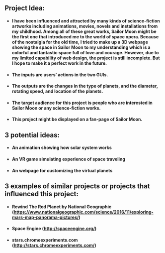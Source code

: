 ## Project Idea:
* #### I have been influenced and attracted by many kinds of science-fiction artworks including animations, movies, novels and installations from my childhood. Among all of these great works, Sailor Moon might be the first one that introduced me to the world of space opera. Because of the nostalgia for the old time, I tried to make up a 3D webpage showing the space in Sailor Moon to my understanding which is a colorful and fantastic space full of love and courage. However, due to my limited capability of web design, the project is still incomplete. But I hope to make it a perfect work in the future.
* #### The inputs are users’ actions in the two GUIs.
* #### The outputs are the changes in the type of planets, and the diameter, rotating speed, and location of the planets.
* #### The target audience for this project is people who are interested in Sailor Moon or any science-fiction works.
* #### This project might be displayed on a fan-page of Sailor Moon.

## 3 potential ideas:
* #### An animation showing how solar system works
* #### An VR game simulating experience of space traveling
* #### An webpage for customizing the virtual planets

## 3 examples of similar projects or projects that influenced this project:
* #### Rewind The Red Planet by National Geographic (https://www.nationalgeographic.com/science/2016/11/exploring-mars-map-panorama-pictures/)
* #### Space Engine (http://spaceengine.org/)
* #### stars.chromeexperiments.com (http://stars.chromeexperiments.com/)
